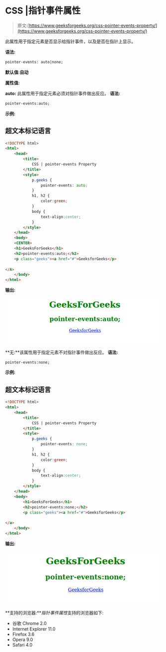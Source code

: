 # CSS |指针事件属性

> 原文:[https://www.geeksforgeeks.org/css-pointer-events-property/](https://www.geeksforgeeks.org/css-pointer-events-property/)

此属性用于指定元素是否显示给指针事件，以及是否在指针上显示。

**语法:**

```html
pointer-events: auto|none;
```

**默认值:自动**

**属性值:**

**auto:** 此属性用于指定元素必须对指针事件做出反应。
**语法:**

```html
pointer-events:auto;
```

**示例:**

## 超文本标记语言

```html
<!DOCTYPE html>
<html>
    <head>
        <title>
            CSS | pointer-events Property
        </title>
        <style>
            p.geeks {
                pointer-events: auto;
            }
            h1, h2 {
                color:green;
            }
            body {
                text-align:center;
            }
        </style>
    </head>
    <body>
    <CENTER>
    <h1>GeeksForGeeks</h1>
    <h2>pointer-events:auto;</h2>
    <p class="geeks"><a href="#">GeeksforGeeks</p>

</A>
    </body>
</html>                   
```

**输出:**

![](img/c102108ba86c03ef4fc6e076963c2072.png)

**无:**该属性用于指定元素不对指针事件做出反应。
**语法:**

```html
pointer-events:none;
```

**示例:**

## 超文本标记语言

```html
<!DOCTYPE html>
<html>
    <head>
        <title>
            CSS | pointer-events Property
        </title>
        <style>
            p.geeks {
                pointer-events: none;
            }
            h1, h2 {
                color:green;
            }
            body {
                text-align:center;
            }
        </style>
    </head>
    <body>
        <h1>GeeksForGeeks</h1>
        <h2>pointer-events:none;</h2>
        <p class="geeks"><a href="#">GeeksforGeeks</p>

</a>
    </body>
</html>
```

**输出:**

![](img/9acb5b9bdc7b5e7212f0aa5deadc8f51.png)

**支持的浏览器:***指针事件属性*支持的浏览器如下:

*   谷歌 Chrome 2.0
*   Internet Explorer 11.0
*   Firefox 3.6
*   Opera 9.0
*   Safari 4.0